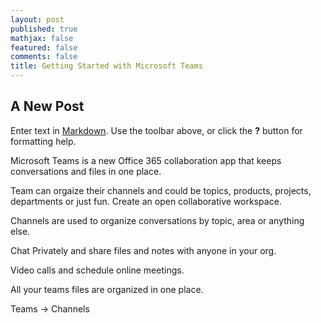 ```yaml
---
layout: post
published: true
mathjax: false
featured: false
comments: false
title: Getting Started with Microsoft Teams
---
```

## A New Post

Enter text in [Markdown](http://daringfireball.net/projects/markdown/). Use the toolbar above, or click the **?** button for formatting help.

Microsoft Teams is a new Office 365 collaboration app that keeps conversations and files in one place. 
 

Team can orgaize their channels and could be topics, products, projects, departments or just fun.
Create an open collaborative workspace. 

Channels are used to organize conversations by topic, area or anything else.

Chat Privately and share files and notes with anyone in your org.

Video calls and schedule online meetings.

All your teams files are organized in one place.

Teams -> Channels
